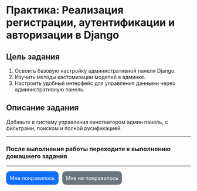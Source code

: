 # **Практика: Реализация регистрации, аутентификации и авторизации в Django**

## **Цель задания**

1. Освоить базовую настройку административной панели Django.
2. Изучить методы кастомизации моделей в админке.
3. Настроить удобный интерфейс для управления данными через административную панель.

## **Описание задания**

Добавьте в систему управления кинотеатором админ панель, с фильтрами, поиском и полной русификацией.


---


### После выполнения работы переходите к выполнению домашнего задания

---

<div style="display: flex; padding-bottom: 40px; gap: 10px;">
  <a style="
    display: block;
    text-decoration: none;
    color: white;
    padding: 10px;
    border-radius: 10px;
    background: #0d6efd;" href="https://forms.gle/224CibgUdUJPbi6u9">Мне понравилось</a>
  <a style="
    display: block;
    text-decoration: none;
    color: white;
    padding: 10px;
    border-radius: 10px;
    background: #6c757d;" href="https://forms.gle/224CibgUdUJPbi6u9">Мне не понравилось</a>
</div>
